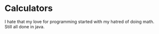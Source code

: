 # Calculators
I hate that my love for programming started with my hatred of doing math. Still all done in java.
